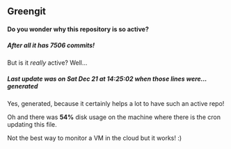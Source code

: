 ## Greengit

#### Do you wonder why this repository is so active?

##### After all it has 7506 commits!

But is it *really* active? Well...

##### Last update was on Sat Dec 21 at 14:25:02 when those lines were... generated

Yes, generated, because it certainly helps a lot to have such an active repo!

Oh and there was **54%** disk usage on the machine
where there is the cron updating this file.

Not the best way to monitor a VM in the cloud but it works! :)

